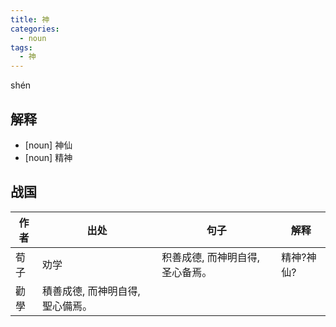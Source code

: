 ```yaml
---
title: 神
categories:
  - noun
tags:
  - 神
---
```

shén
<!-- more -->

## 解释
* [noun] 神仙
* [noun] 精神



## 战国

作者|出处|句子|解释
---|---|---|---
荀子|劝学|积善成德, 而神明自得, 圣心备焉。| 精神?神仙?
 |勸學|積善成德, 而神明自得, 聖心備焉。|
